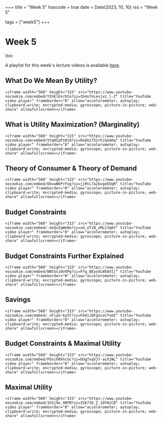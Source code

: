 +++
title = "Week 5"
hascode = true
date = Date(2023, 10, 10)
rss = "Week 5"

tags = ["week5"]
+++


# Week 5

\toc

A playlist for this week's lecture videos is available [here](https://www.youtube.com/playlist?list=PLBl3tyVmUuVivmLxUppkPHLOVf8TbtGNY).

## What Do We Mean By Utility?

~~~
<iframe width="560" height="315" src="https://www.youtube-nocookie.com/embed/YZnElExrbto?si=1h4v7nLesjvz_l-Z" title="YouTube video player" frameborder="0" allow="accelerometer; autoplay; clipboard-write; encrypted-media; gyroscope; picture-in-picture; web-share" allowfullscreen></iframe>
~~~


## What is Utility Maximization? (Marginality)

~~~
<iframe width="560" height="315" src="https://www.youtube-nocookie.com/embed/VtqHCpP10jQ?si=RoOUz75zrhJqSmOq" title="YouTube video player" frameborder="0" allow="accelerometer; autoplay; clipboard-write; encrypted-media; gyroscope; picture-in-picture; web-share" allowfullscreen></iframe>
~~~


## Theory of Consumer & Theory of Demand

~~~
<iframe width="560" height="315" src="https://www.youtube-nocookie.com/embed/6bvwW6PrFxg?si=jjRtL7a2bvgeEOqR" title="YouTube video player" frameborder="0" allow="accelerometer; autoplay; clipboard-write; encrypted-media; gyroscope; picture-in-picture; web-share" allowfullscreen></iframe>
~~~


## Budget Constraints

~~~
<iframe width="560" height="315" src="https://www.youtube-nocookie.com/embed/-doQxIqWe0w?si=xd_oTiB_xMLC3q6V" title="YouTube video player" frameborder="0" allow="accelerometer; autoplay; clipboard-write; encrypted-media; gyroscope; picture-in-picture; web-share" allowfullscreen></iframe>
~~~

## Budget Constraints Further Explained

~~~
<iframe width="560" height="315" src="https://www.youtube-nocookie.com/embed/NNtGszOV4Pg?si=Ffq_BEyoXLW5AVIj" title="YouTube video player" frameborder="0" allow="accelerometer; autoplay; clipboard-write; encrypted-media; gyroscope; picture-in-picture; web-share" allowfullscreen></iframe>
~~~


## Savings

~~~
<iframe width="560" height="315" src="https://www.youtube-nocookie.com/embed/_nFiyU-ky5Y?si=FX41J0FqScoCYvmI" title="YouTube video player" frameborder="0" allow="accelerometer; autoplay; clipboard-write; encrypted-media; gyroscope; picture-in-picture; web-share" allowfullscreen></iframe>
~~~


## Budget Constraints & Maximal Utility

~~~
<iframe width="560" height="315" src="https://www.youtube-nocookie.com/embed/FOschRkhcGc?si=bUg7xqVJ7-acXiNL" title="YouTube video player" frameborder="0" allow="accelerometer; autoplay; clipboard-write; encrypted-media; gyroscope; picture-in-picture; web-share" allowfullscreen></iframe>
~~~


## Maximal Utility

~~~
<iframe width="560" height="315" src="https://www.youtube-nocookie.com/embed/1CGj9o_ORFM?si=IVk73O_Z_1OYHjCB" title="YouTube video player" frameborder="0" allow="accelerometer; autoplay; clipboard-write; encrypted-media; gyroscope; picture-in-picture; web-share" allowfullscreen></iframe>
~~~
